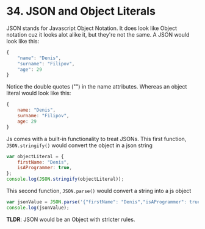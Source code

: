 # 34. JSON and Object Literals

JSON stands for Javascript Object Notation. It does look like Object notation cuz it looks alot alike it, but they're not the same.
A JSON would look like this:

```js
{
    "name": "Denis",
    "surname": "Filipov",
    "age": 29
}
```

Notice the double quotes ("") in the name attributes. Whereas an object literal would look like this:

```js
{
    name: "Denis",
    surname: "Filipov",
    age: 29
}
```

Js comes with a built-in functionality to treat JSONs. This first function, `JSON.stringify()` would convert the object in a json string

```js
var objectLiteral = {
    firstName: "Denis",
    isAProgrammer: true,
};
console.log(JSON.stringify(objectLiteral));
```

This second function, `JSON.parse()` would convert a string into a js object

```js
var jsonValue = JSON.parse('{"firstName": "Denis","isAProgrammer": true,}');
console.log(jsonValue);
```

**TLDR**: JSON would be an Object with stricter rules.
